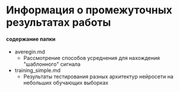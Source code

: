 # Информация о промежуточных результатах работы
#### содержание папки
- averegin.md
	- Рассмотрение способов усреднения  для нахождения "шаблонного" сигнала
- training_simple.md
	- Результаты тестирования разных архитектур нейросети на небольших обучающих
	выборках